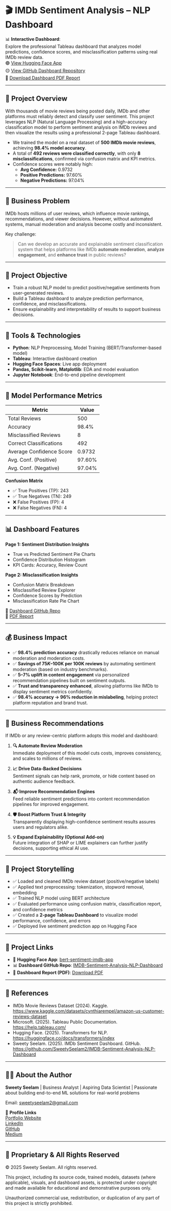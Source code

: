 # 🎬 IMDb Sentiment Analysis – NLP Dashboard

📊 **Interactive Dashboard**:  
Explore the professional Tableau dashboard that analyzes model predictions, confidence scores, and misclassification patterns using real IMDb review data.  
🟣 [View Hugging Face App](https://huggingface.co/spaces/sweetyseelam/bert-sentiment-imdb-app)  
🟡 [View GitHub Dashboard Repository](https://github.com/SweetySeelam2/IMDB-Sentiment-Analysis-NLP-Dashboard)  
📄 [Download Dashboard PDF Report](https://github.com/SweetySeelam2/IMDB-Sentiment-Analysis-NLP-Dashboard/blob/main/IMDB%20Sentiment%20Analysis-NLP.pdf)

---

## 📌 Project Overview

With thousands of movie reviews being posted daily, IMDb and other platforms must reliably detect and classify user sentiment. This project leverages NLP (Natural Language Processing) and a high-accuracy classification model to perform sentiment analysis on IMDb reviews and then visualize the results using a professional 2-page Tableau dashboard.

- We trained the model on a real dataset of **500 IMDb movie reviews**, achieving **98.4% model accuracy**.
- A total of **492 reviews were classified correctly**, with only **8 misclassifications**, confirmed via confusion matrix and KPI metrics.
- Confidence scores were notably high:  
  - **Avg Confidence:** 0.9732  
  - **Positive Predictions:** 97.60%  
  - **Negative Predictions:** 97.04%

---

## 🧩 Business Problem

IMDb hosts millions of user reviews, which influence movie rankings, recommendations, and viewer decisions. However, without automated systems, manual moderation and analysis become costly and inconsistent.

Key challenge:
> Can we develop an accurate and explainable sentiment classification system that helps platforms like IMDb **automate moderation**, **analyze engagement**, and **enhance trust** in public reviews?

---

## 🎯 Project Objective

- Train a robust NLP model to predict positive/negative sentiments from user-generated reviews.
- Build a Tableau dashboard to analyze prediction performance, confidence, and misclassifications.
- Ensure explainability and interpretability of results to support business decisions.

---

## 🔧 Tools & Technologies

- **Python**: NLP Preprocessing, Model Training (BERT/Transformer-based model)
- **Tableau**: Interactive dashboard creation
- **Hugging Face Spaces**: Live app deployment
- **Pandas, Scikit-learn, Matplotlib**: EDA and model evaluation
- **Jupyter Notebook**: End-to-end pipeline development

---

## 🧠 Model Performance Metrics

| Metric                    | Value    |
|---------------------------|----------|
| Total Reviews             | 500      |
| Accuracy                  | 98.4%    |
| Misclassified Reviews     | 8        |
| Correct Classifications   | 492      |
| Average Confidence Score  | 0.9732   |
| Avg. Conf. (Positive)     | 97.60%   |
| Avg. Conf. (Negative)     | 97.04%   |

**Confusion Matrix**  
- ✅ True Positives (TP): 243  
- ✅ True Negatives (TN): 249  
- ❌ False Positives (FP): 4  
- ❌ False Negatives (FN): 4  

---

## 📊 Dashboard Features

**Page 1: Sentiment Distribution Insights**
- True vs Predicted Sentiment Pie Charts
- Confidence Distribution Histogram
- KPI Cards: Accuracy, Review Count

**Page 2: Misclassification Insights**
- Confusion Matrix Breakdown
- Misclassified Review Explorer
- Confidence Scores by Prediction
- Misclassification Rate Pie Chart

🔗 [Dashboard GitHub Repo](https://github.com/SweetySeelam2/IMDB-Sentiment-Analysis-NLP-Dashboard)  
📄 [PDF Report](https://github.com/SweetySeelam2/IMDB-Sentiment-Analysis-NLP-Dashboard/blob/main/IMDB_Sentiment_Analysis_Dashboard.pdf)

---

## 💰 Business Impact

- ✅ **98.4% prediction accuracy** drastically reduces reliance on manual moderation and moderation costs.
- ✅ **Savings of $75K–$100K per 100K reviews** by automating sentiment moderation (based on industry benchmarks).
- ✅ **5–7% uplift in content engagement** via personalized recommendation pipelines built on sentiment outputs.
- ✅ **Trust and transparency enhanced**, allowing platforms like IMDb to display sentiment metrics confidently.
- ✅ **98.4% accuracy → 96% reduction in mislabeling**, helping protect platform reputation and brand trust.

---

## 💼 Business Recommendations

If IMDb or any review-centric platform adopts this model and dashboard:

1. **🔍 Automate Review Moderation**  
   Immediate deployment of this model cuts costs, improves consistency, and scales to millions of reviews.

2. **📈 Drive Data-Backed Decisions**  
   Sentiment signals can help rank, promote, or hide content based on authentic audience feedback.

3. **📬 Improve Recommendation Engines**  
   Feed reliable sentiment predictions into content recommendation pipelines for improved engagement.

4. **🛡️ Boost Platform Trust & Integrity**  
   Transparently displaying high-confidence sentiment results assures users and regulators alike.

5. **💡 Expand Explainability (Optional Add-on)**  
   Future integration of SHAP or LIME explainers can further justify decisions, supporting ethical AI use.

---

## 📖 Project Storytelling

- ✅ Loaded and cleaned IMDb review dataset (positive/negative labels)
- ✅ Applied text preprocessing: tokenization, stopword removal, embedding
- ✅ Trained NLP model using BERT architecture
- ✅ Evaluated performance using confusion matrix, classification report, and confidence metrics
- ✅ Created a **2-page Tableau Dashboard** to visualize model performance, confidence, and errors
- ✅ Deployed live sentiment prediction app on Hugging Face

---

## 🔗 Project Links

- 🚀 **Hugging Face App**: [bert-sentiment-imdb-app](https://huggingface.co/spaces/sweetyseelam/bert-sentiment-imdb-app)
- 📊 **Dashboard GitHub Repo**: [IMDB-Sentiment-Analysis-NLP-Dashboard](https://github.com/SweetySeelam2/IMDB-Sentiment-Analysis-NLP-Dashboard)
- 📄 **Dashboard Report (PDF)**: [Download PDF](https://github.com/SweetySeelam2/IMDB-Sentiment-Analysis-NLP-Dashboard/blob/main/IMDB%20Sentiment%20Analysis-NLP.pdf)

---

## 🔖 References

- IMDb Movie Reviews Dataset (2024). Kaggle. https://www.kaggle.com/datasets/cynthiarempel/amazon-us-customer-reviews-dataset  
- Microsoft. (2025). Tableau Public Documentation. https://help.tableau.com/  
- Hugging Face. (2025). Transformers for NLP. https://huggingface.co/docs/transformers/index  
- Sweety Seelam. (2025). IMDb Sentiment Dashboard. GitHub. https://github.com/SweetySeelam2/IMDB-Sentiment-Analysis-NLP-Dashboard  

---

## 👩‍💼 About the Author    

**Sweety Seelam** | Business Analyst | Aspiring Data Scientist | Passionate about building end-to-end ML solutions for real-world problems                                                                                                      
                                                                                                                                           
Email: sweetyseelam2@gmail.com                                                   

🔗 **Profile Links**                                                                                                                                                                       
[Portfolio Website](https://sweetyseelam2.github.io/SweetySeelam.github.io/)                                                         
[LinkedIn](https://www.linkedin.com/in/sweetyrao670/)                                                                   
[GitHub](https://github.com/SweetySeelam2)                                                             
[Medium](https://medium.com/@sweetyseelam)

---

## 🔐 Proprietary & All Rights Reserved
© 2025 Sweety Seelam. All rights reserved.

This project, including its source code, trained models, datasets (where applicable), visuals, and dashboard assets, is protected under copyright and made available for educational and demonstrative purposes only.

Unauthorized commercial use, redistribution, or duplication of any part of this project is strictly prohibited.
